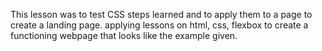 This lesson was to test CSS steps learned 
and to apply them to a page to create a landing page.
applying lessons on html, css, flexbox to create a
functioning webpage that looks like the example given.